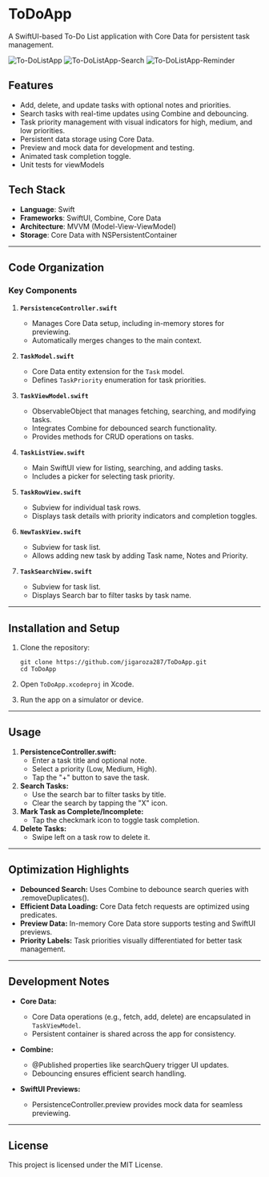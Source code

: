 # ToDoApp

A SwiftUI-based To-Do List application with Core Data for persistent task management.

![To-DoListApp](https://github.com/user-attachments/assets/a69a0340-1b27-4da5-a6c6-c391f921b9b0)
![To-DoListApp-Search](https://github.com/user-attachments/assets/e6c6f1ad-397f-4112-afb9-adaee9eb9902)
![To-DoListApp-Reminder](https://github.com/user-attachments/assets/b4bc723f-04ac-49e4-860e-a9cc8c95aa14)


## Features

- Add, delete, and update tasks with optional notes and priorities.
- Search tasks with real-time updates using Combine and debouncing.
- Task priority management with visual indicators for high, medium, and low priorities.
- Persistent data storage using Core Data.
- Preview and mock data for development and testing.
- Animated task completion toggle.
- Unit tests for viewModels

## Tech Stack

- **Language**: Swift
- **Frameworks**: SwiftUI, Combine, Core Data
- **Architecture**: MVVM (Model-View-ViewModel)
- **Storage**: Core Data with NSPersistentContainer

---

## Code Organization

### Key Components

1. **`PersistenceController.swift`**
   - Manages Core Data setup, including in-memory stores for previewing.
   - Automatically merges changes to the main context.

2. **`TaskModel.swift`**
   - Core Data entity extension for the `Task` model.
   - Defines `TaskPriority` enumeration for task priorities.

3. **`TaskViewModel.swift`**
   - ObservableObject that manages fetching, searching, and modifying tasks.
   - Integrates Combine for debounced search functionality.
   - Provides methods for CRUD operations on tasks.

4. **`TaskListView.swift`**
   - Main SwiftUI view for listing, searching, and adding tasks.
   - Includes a picker for selecting task priority.

5. **`TaskRowView.swift`**
   - Subview for individual task rows.
   - Displays task details with priority indicators and completion toggles.

6. **`NewTaskView.swift`**
   - Subview for task list.
   - Allows adding new task by adding Task name, Notes and Priority.

7. **`TaskSearchView.swift`**
   - Subview for task list.
   - Displays Search bar to filter tasks by task name.

---

## Installation and Setup

1. Clone the repository:
   
   ```
   git clone https://github.com/jigaroza287/ToDoApp.git
   cd ToDoApp
   ```

2. Open `ToDoApp.xcodeproj` in Xcode.

3. Run the app on a simulator or device.

---

## Usage

1. **PersistenceController.swift:**
    - Enter a task title and optional note.
    - Select a priority (Low, Medium, High).
    - Tap the "+" button to save the task.
2. **Search Tasks:**
    - Use the search bar to filter tasks by title.
    - Clear the search by tapping the "X" icon.
3. **Mark Task as Complete/Incomplete:**
    - Tap the checkmark icon to toggle task completion.
4. **Delete Tasks:**
    - Swipe left on a task row to delete it.

---

## Optimization Highlights

- **Debounced Search:** Uses Combine to debounce search queries with .removeDuplicates().
- **Efficient Data Loading:** Core Data fetch requests are optimized using predicates.
- **Preview Data:** In-memory Core Data store supports testing and SwiftUI previews.
- **Priority Labels:** Task priorities visually differentiated for better task management.

---

## Development Notes

- **Core Data:**

  - Core Data operations (e.g., fetch, add, delete) are encapsulated in `TaskViewModel`.
  - Persistent container is shared across the app for consistency.

- **Combine:**

  - @Published properties like searchQuery trigger UI updates.
  - Debouncing ensures efficient search handling.

- **SwiftUI Previews:**

  - PersistenceController.preview provides mock data for seamless previewing.

---

## License
This project is licensed under the MIT License.
